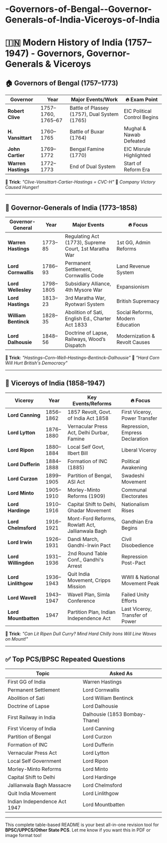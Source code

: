 # -Governors-of-Bengal--Governor-Generals-of-India-Viceroys-of-India

# 🇮🇳 Modern History of India (1757–1947) - Governors, Governor-Generals & Viceroys

## 🏠 Governors of Bengal (1757–1773)

| Governor            | Year               | Major Events/Work                            | 🔥 Exam Point                |
| ------------------- | ------------------ | -------------------------------------------- | ---------------------------- |
| **Robert Clive**    | 1757–1760, 1765–67 | Battle of Plassey (1757), Dual System (1765) | EIC Political Control Begins |
| **H. Vansittart**   | 1760–1765          | Battle of Buxar (1764)                       | Mughal & Nawab Defeated      |
| **John Cartier**    | 1769–1772          | Bengal Famine (1770)                         | EIC Misrule Highlighted      |
| **Warren Hastings** | 1772–1773          | End of Dual System                           | Start of Reform Era          |

**🔹 Trick**: *"Clive-Vansittart-Cartier-Hastings = CVC-H"*
🧠 *Company Victory Caused Hunger!*

---

## 👑 Governor-Generals of India (1773–1858)

| Governor-General     | Year      | Major Events                                          | 🔥 Focus                         |
| -------------------- | --------- | ----------------------------------------------------- | -------------------------------- |
| **Warren Hastings**  | 1773–85   | Regulating Act (1773), Supreme Court, 1st Maratha War | 1st GG, Admin Reforms            |
| **Lord Cornwallis**  | 1786–93   | Permanent Settlement, Cornwallis Code                 | Land Revenue System              |
| **Lord Wellesley**   | 1798–1805 | Subsidiary Alliance, 4th Mysore War                   | Expansionism                     |
| **Lord Hastings**    | 1813–23   | 3rd Maratha War, Ryotwari System                      | British Supremacy                |
| **William Bentinck** | 1828–35   | Abolition of Sati, English Ed., Charter Act 1833      | Social Reforms, Modern Education |
| **Lord Dalhousie**   | 1848–56   | Doctrine of Lapse, Railways, Wood’s Dispatch          | Modernization & Revolt Causes    |

**🔹 Trick**: *"Hastings–Corn–Well–Hastings–Bentinck–Dalhousie"*
🧠 *"Hard Corn Will Hurt British's Democracy"*

---

## 💼 Viceroys of India (1858–1947)

| Viceroy              | Year      | Key Events/Reforms                               | 🔥 Focus                        |
| -------------------- | --------- | ------------------------------------------------ | ------------------------------- |
| **Lord Canning**     | 1856–1862 | 1857 Revolt, Govt. of India Act 1858             | First Viceroy, Power Transfer   |
| **Lord Lytton**      | 1876–1880 | Vernacular Press Act, Delhi Durbar, Famine       | Repression, Empress Declaration |
| **Lord Ripon**       | 1880–1884 | Local Self Govt, Ilbert Bill                     | Liberal Viceroy                 |
| **Lord Dufferin**    | 1884–1888 | Formation of INC (1885)                          | Political Awakening             |
| **Lord Curzon**      | 1899–1905 | Partition of Bengal, ASI Act                     | Swadeshi Movement               |
| **Lord Minto**       | 1905–1910 | Morley-Minto Reforms (1909)                      | Communal Electorates            |
| **Lord Hardinge**    | 1910–1916 | Capital Shift to Delhi, Ghadar Movement          | Nationalism Rises               |
| **Lord Chelmsford**  | 1916–1921 | Mont-Ford Reforms, Rowlatt Act, Jallianwala Bagh | Gandhian Era Begins             |
| **Lord Irwin**       | 1926–1931 | Dandi March, Gandhi-Irwin Pact                   | Civil Disobedience              |
| **Lord Willingdon**  | 1931–1936 | 2nd Round Table Conf., Gandhi's Arrest           | Repression Post-Pact            |
| **Lord Linlithgow**  | 1936–1943 | Quit India Movement, Cripps Mission              | WWII & National Movement Peak   |
| **Lord Wavell**      | 1943–1947 | Wavell Plan, Simla Conference                    | Failed Unity Efforts            |
| **Lord Mountbatten** | 1947      | Partition Plan, Indian Independence Act          | Last Viceroy, Transfer of Power |

**🔹 Trick**: *"Can Lit Ripen Dull Curry? Mind Hard Chilly Irons Will Line Waves on Mount!"*

---

## ✅ Top PCS/BPSC Repeated Questions

| Topic                        | Asked As                      |
| ---------------------------- | ----------------------------- |
| First GG of India            | Warren Hastings               |
| Permanent Settlement         | Lord Cornwallis               |
| Abolition of Sati            | Lord William Bentinck         |
| Doctrine of Lapse            | Lord Dalhousie                |
| First Railway in India       | Dalhousie (1853 Bombay-Thane) |
| First Viceroy of India       | Lord Canning                  |
| Partition of Bengal          | Lord Curzon                   |
| Formation of INC             | Lord Dufferin                 |
| Vernacular Press Act         | Lord Lytton                   |
| Local Self Government        | Lord Ripon                    |
| Morley-Minto Reforms         | Lord Minto                    |
| Capital Shift to Delhi       | Lord Hardinge                 |
| Jallianwala Bagh Massacre    | Lord Chelmsford               |
| Quit India Movement          | Lord Linlithgow               |
| Indian Independence Act 1947 | Lord Mountbatten              |

---

This complete table-based README is your best all-in-one revision tool for **BPSC/UPPCS/Other State PCS**. Let me know if you want this in PDF or image format too!
